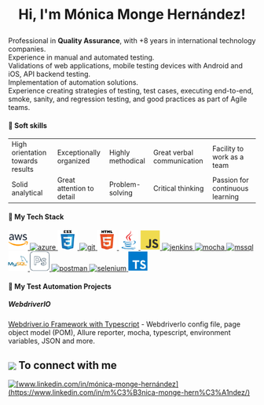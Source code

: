 <h1>
  <p align="center">Hi, I'm Mónica Monge Hernández!
</h1>
<p>Professional in <strong>Quality Assurance</strong>, with +8 years in international technology companies. <br/>Experience in manual and automated testing. <br/>Validations of web applications, mobile testing devices with Android and iOS, API backend testing. <br/>Implementation of automation solutions. <br/>Experience creating strategies of testing, test cases, executing end-to-end, smoke, sanity, and regression testing, and good practices as part of Agile teams. </p>

<h4 align="left">🌱 Soft skills </h4>
<table>
<tbody>
        <tr>
            <td>High orientation towards results</td>
            <td>Exceptionally organized</td>
            <td>Highly methodical</td>
            <td>Great verbal communication</td>
            <td>Facility to work as a team</td>
        </tr>
          <tr>
            <td>Solid analytical</td>
            <td>Great attention to detail</td>
            <td>Problem-solving</td>
            <td>Critical thinking</td>
            <td>Passion for continuous learning</td>
        </tr>
  </tbody>
</table>

<h4 align="left">💎 My Tech Stack </h4>
<p align="left"> <a href="https://aws.amazon.com" target="_blank" rel="noreferrer"> <img src="https://raw.githubusercontent.com/devicons/devicon/master/icons/amazonwebservices/amazonwebservices-original-wordmark.svg" alt="aws" width="40" height="40"/> </a> <a href="https://azure.microsoft.com/en-in/" target="_blank" rel="noreferrer"> <img src="https://www.vectorlogo.zone/logos/microsoft_azure/microsoft_azure-icon.svg" alt="azure" width="40" height="40"/> </a> <a href="https://www.w3schools.com/css/" target="_blank" rel="noreferrer"> <img src="https://raw.githubusercontent.com/devicons/devicon/master/icons/css3/css3-original-wordmark.svg" alt="css3" width="40" height="40"/> </a> <a href="https://git-scm.com/" target="_blank" rel="noreferrer"> <img src="https://www.vectorlogo.zone/logos/git-scm/git-scm-icon.svg" alt="git" width="40" height="40"/> </a> <a href="https://www.w3.org/html/" target="_blank" rel="noreferrer"> <img src="https://raw.githubusercontent.com/devicons/devicon/master/icons/html5/html5-original-wordmark.svg" alt="html5" width="40" height="40"/> </a> <a href="https://www.java.com" target="_blank" rel="noreferrer"> <img src="https://raw.githubusercontent.com/devicons/devicon/master/icons/java/java-original.svg" alt="java" width="40" height="40"/> </a> <a href="https://developer.mozilla.org/en-US/docs/Web/JavaScript" target="_blank" rel="noreferrer"> <img src="https://raw.githubusercontent.com/devicons/devicon/master/icons/javascript/javascript-original.svg" alt="javascript" width="40" height="40"/> </a> <a href="https://www.jenkins.io" target="_blank" rel="noreferrer"> <img src="https://www.vectorlogo.zone/logos/jenkins/jenkins-icon.svg" alt="jenkins" width="40" height="40"/> </a> <a href="https://mochajs.org" target="_blank" rel="noreferrer"> <img src="https://www.vectorlogo.zone/logos/mochajs/mochajs-icon.svg" alt="mocha" width="40" height="40"/> </a> <a href="https://www.microsoft.com/en-us/sql-server" target="_blank" rel="noreferrer"> <img src="https://www.svgrepo.com/show/303229/microsoft-sql-server-logo.svg" alt="mssql" width="40" height="40"/> </a> <a href="https://www.mysql.com/" target="_blank" rel="noreferrer"> <img src="https://raw.githubusercontent.com/devicons/devicon/master/icons/mysql/mysql-original-wordmark.svg" alt="mysql" width="40" height="40"/> </a> <a href="https://www.photoshop.com/en" target="_blank" rel="noreferrer"> <img src="https://raw.githubusercontent.com/devicons/devicon/master/icons/photoshop/photoshop-line.svg" alt="photoshop" width="40" height="40"/> </a> <a href="https://postman.com" target="_blank" rel="noreferrer"> <img src="https://www.vectorlogo.zone/logos/getpostman/getpostman-icon.svg" alt="postman" width="40" height="40"/> </a> <a href="https://www.selenium.dev" target="_blank" rel="noreferrer"> <img src="https://raw.githubusercontent.com/detain/svg-logos/780f25886640cef088af994181646db2f6b1a3f8/svg/selenium-logo.svg" alt="selenium" width="40" height="40"/> </a> <a href="https://www.typescriptlang.org/" target="_blank" rel="noreferrer"> <img src="https://raw.githubusercontent.com/devicons/devicon/master/icons/typescript/typescript-original.svg" alt="typescript" width="40" height="40"/> </a> </p>

<h4 align="left"> 🤖 My Test Automation Projects  </h4>
<h5 align="left">  WebdriverIO  </h5>
<a href="https://github.com/MonicaMongeHernandez/webdriverio-web"> Webdriver.io Framework with Typescript</a> - WebdriverIo config file, page object model (POM), Allure reporter, mocha, typescript, environment variables, JSON and more.

<summary><h2><img src="https://emojis.slackmojis.com/emojis/images/1579216111/7550/pikachu_wave.gif?1579216111" align="center" width="28" /> To connect with me</h2></summary>

<p align="left">
<a href="https://www.linkedin.com/in/m%C3%B3nica-monge-hern%C3%A1ndez/" target="blank"><img align="center" src="https://raw.githubusercontent.com/rahuldkjain/github-profile-readme-generator/master/src/images/icons/Social/linked-in-alt.svg" alt="[www.linkedin.com/in/mónica-monge-hernández](https://www.linkedin.com/in/m%C3%B3nica-monge-hern%C3%A1ndez/)" height="30" width="40" /></a>
</p>


